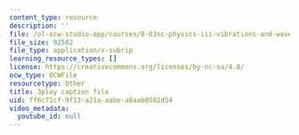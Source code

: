 ```yaml
---
content_type: resource
description: ''
file: /ol-ocw-studio-app/courses/8-03sc-physics-iii-vibrations-and-waves-fall-2016/ff6c71cf9f13a21aaabea8aab0502d54_b1eKhyC9TTo.srt
file_size: 92582
file_type: application/x-subrip
learning_resource_types: []
license: https://creativecommons.org/licenses/by-nc-sa/4.0/
ocw_type: OCWFile
resourcetype: Other
title: 3play caption file
uid: ff6c71cf-9f13-a21a-aabe-a8aab0502d54
video_metadata:
  youtube_id: null
---
```


